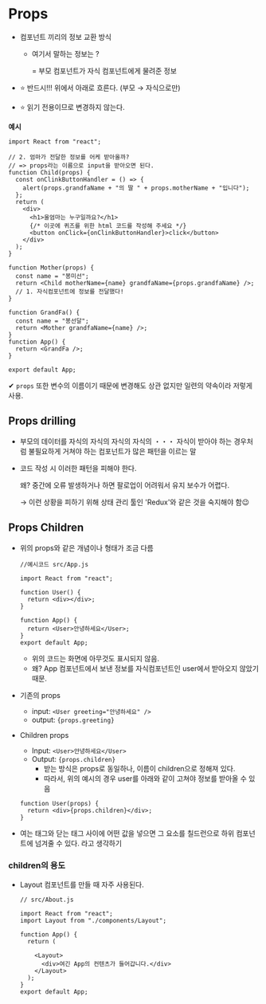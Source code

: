 # Props

+ 컴포넌트 끼리의 정보 교환 방식 

  + 여기서 말하는 정보는 ? 

    = 부모 컴포넌트가 자식 컴포넌트에게 물려준 정보

+ ⭐️ 반드시!!! 위에서 아래로 흐른다. (부모 → 자식으로만)

+ ⭐️ 읽기 전용이므로 변경하지 않는다.



**예시**

```react
import React from "react";

// 2. 엄마가 전달한 정보를 어케 받아올까?
// => props라는 이름으로 input을 받아오면 된다.
function Child(props) {
  const onClinkButtonHandler = () => {
    alert(props.grandfaName + "의 딸 " + props.motherName + "입니다");
  };
  return (
    <div>
      <h1>울엄마는 누구일까요?</h1>
      {/* 이곳에 퀴즈를 위한 html 코드를 작성해 주세요 */}
      <button onClick={onClinkButtonHandler}>click</button>
    </div>
  );
}

function Mother(props) {
  const name = "봉미선";
  return <Child motherName={name} grandfaName={props.grandfaName} />; 
  // 1. 자식컴포넌트에 정보를 전달했다!
}

function GrandFa() {
  const name = "봉선달";
  return <Mother grandfaName={name} />;
}
function App() {
  return <GrandFa />;
}

export default App;
```

✔︎ `props` 또한 변수의 이름이기 때문에 변경해도 상관 없지만 일련의 약속이라 저렇게 사용.



## Props drilling

+ 부모의 데이터를 자식의 자식의 자식의 자식의 ・・・ 자식이 받아야 하는 경우처럼 불필요하게 거쳐야 하는 컴포넌트가 많은 패턴을 이르는 말

+ 코드 작성 시 이러한 패턴을 피해야 한다.

  왜? 중간에 오류 발생하거나 하면 팔로업이 어려워서 유지 보수가 어렵다.

  → 이런 상황을 피하기 위해 상태 관리 툴인 'Redux'와 같은 것을 숙지해야 함😉





## Props Children

+ 위의 props와 같은 개념이나 형태가 조금 다름

  ```react
  //예시코드 src/App.js
  
  import React from "react";
  
  function User() {
    return <div></div>;
  }
  
  function App() {
    return <User>안녕하세요</User>;
  }
  export default App;
  ```

  + 위의 코드는 화면에 아무것도 표시되지 않음.
  + 왜? App 컴포넌트에서 보낸 정보를 자식컴포넌트인 user에서 받아오지 않았기 때문.

+ 기존의 props

  + input: `<User greeting="안녕하세요" />` 
  + output: `{props.greeting}`

+ Children props

  + Input: `<User>안녕하세요</User>`
  + Output: `{props.children}`
    + 받는 방식은 props로 동일하나, 이름이 children으로 정해져 있다.
    + 따라서, 위의 예시의 경우 user를 아래와 같이 고쳐야 정보를 받아올 수 있음

  ```react
  function User(props) {
    return <div>{props.children}</div>;
  }
  ```

+ 여는 태그와 닫는 태그 사이에 어떤 값을 넣으면 그 요소를 칠드런으로 하위 컴포넌트에 넘겨줄 수 있다. 라고 생각하기



### children의 용도

+ Layout 컴포넌트를 만들 때 자주 사용된다.

  ```react
  // src/About.js
  
  import React from "react";
  import Layout from "./components/Layout";
  
  function App() {
    return (
  
      <Layout> 
        <div>여긴 App의 컨텐츠가 들어갑니다.</div>
      </Layout>
    );
  }
  export default App;
  ```

  

